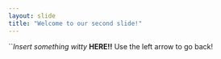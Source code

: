 ```yaml
---
layout: slide
title: "Welcome to our second slide!"
---
```

``*Insert something witty* **HERE!!**
Use the left arrow to go back!
